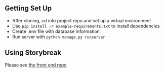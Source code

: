 ## Getting Set Up

- After cloning, cd into project repo and set up a virtual environment
- Use `pip install -r example-requirements.txt` to install dependencies
- Create .env file with database information
- Run server with `python manage.py runserver`

## Using Storybreak

Please see [the front end repo](https://github.com/ringolingo/storybreak)
